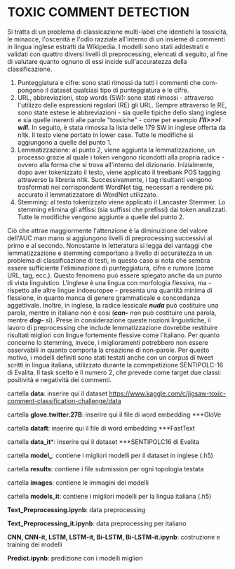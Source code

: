 # TOXIC COMMENT DETECTION

Si tratta di un problema di classicazione multi-label che identichi la tossicità, le minacce, l'oscenità e l'odio
razziale all'interno di un insieme di commenti in lingua inglese estratti da Wikipedia.
I modelli sono stati addestrati e validati con quattro diversi livelli di preprocessing, elencati di seguito, al fine
di valutare quanto ognuno di essi incide sull'accuratezza della classificazione.
1. Punteggiatura e cifre: sono stati rimossi da tutti i commenti che com-
pongono il dataset qualsiasi tipo di punteggiatura e le cifre.
2. URL, abbreviazioni, stop words (SW): sono stati rimossi - attraverso
l'utilizzo delle espressioni regolari (RE) gli URL. Sempre attraverso le
RE, sono state estese le abbreviazioni - sia quelle tipiche dello slang
inglese e sia quelle inerenti alle parole "tossiche" - come per esempio
***I'll>>>I will.*** In seguito, è stata rimossa la lista delle 179 SW in inglese
offerta da nltk. Il testo viene portato in lower case. Tutte le modifiche
si aggiungono a quelle del punto 1.
3. Lemmatizzazione: al punto 2, viene aggiunta la lemmatizzazione, un
processo grazie al quale i token vengono ricondotti alla propria radice - ovvero alla forma che si trova all'interno del dizionario. Inizialmente,
dopo aver tokenizzato il testo, viene applicato il treebank POS tagging
attraverso la libreria nltk. Successivamente, i tag risultanti vengono
trasformati nei corrispondenti WordNet tag, necessari a rendere più
accurato il lemmatizzatore di WordNet utilizzato.
4. Stemming: al testo tokenizzato viene applicato il Lancaster Stemmer.
Lo stemming elimina gli affissi (sia suffissi che prefissi) dai token analizzati. 
Tutte le modifiche vengono aggiunte a quelle del punto 2.

Ciò che attrae maggiormente l'attenzione è la diminuizione
del valore dell'AUC man mano si aggiungono livelli di preprocessing successivi al primo e al secondo. Nonostante in letteratura si legga dei vantaggi
che lemmatizzazione e stemming comportano a livello di accuratezza in un
problema di classificazione di testi, in questo caso si nota che sembra essere sufficiente l'eliminazione di punteggiatura, cifre e rumore (come URL,
tag, ecc.). Questo fenomeno può essere spiegato anche da un punto di vista linguistico. L'inglese è una lingua con morfologia 
flessiva, ma - rispetto
alle altre lingue indoeuropee - presenta una quantità minima di 
flessione, in
quanto manca di genere grammaticale e concordanza aggettivale. Inoltre, in
inglese, la radice lessicale ***nuda*** può costituire una parola, mentre in italiano
non è così (***can-*** non può costituire una parola, mentre ***dog-*** sì).
Prese in considerazione queste nozioni linguistiche, il lavoro di preprocessing
che include lemmatizzazione dovrebbe restituire risultati migliori con lingue
fortemente 
flessive come l'italiano. Per quanto concerne lo stemming, invece, i miglioramenti potrebbero non essere osservabili in quanto comporta
la creazione di non-parole.
Per questo motivo, i modelli definiti sono stati testati anche con un
corpus di tweet scritti in lingua italiana, utilizzato durante la commpetizione
SENTIPOLC-16 di Evalita. Il task scelto è il numero 2, che prevede come
target due classi: positività e negatività dei commenti.

cartella **data**: inserire qui il dataset https://www.kaggle.com/c/jigsaw-toxic-comment-classification-challenge/data

cartella **glove.twitter.27B**: inserire qui il file di word embedding ***GloVe

cartella **dataft**: inserire qui il file di word embedding ***FastText

cartella **data_it***: inserire qui il dataset ***SENTIPOLC16 di Evalita

cartella **model_**: contiene i migliori modelli per il dataset in inglese (.h5)

cartella **results**: contiene i file submission per ogni topologia testata

cartella **images**: contiene le immagini dei modelli 

cartella **models_it**: contiene i migliori modelli per la lingua italiana (.h5)

**Text_Preprocessing.ipynb**: data preprocessing

**Text_Preprocessing_it.ipynb**: data preprocessing per italiano

**CNN, CNN-it, LSTM, LSTM-it, Bi-LSTM, Bi-LSTM-it.ipynb**: costruzione e training dei modelli

**Predict.ipynb**: predizione con i modelli migliori
